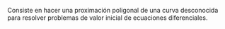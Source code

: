 Consiste en hacer una proximación poligonal de una curva desconocida para resolver problemas de valor inicial de ecuaciones diferenciales.
